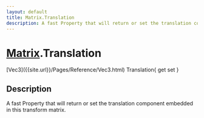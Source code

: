 ```yaml
---
layout: default
title: Matrix.Translation
description: A fast Property that will return or set the translation component embedded in this transform matrix.
---
```

# [Matrix]({{site.url}}/Pages/Reference/Matrix.html).Translation

<div class='signature' markdown='1'>
[Vec3]({{site.url}}/Pages/Reference/Vec3.html) Translation{ get set }
</div>

## Description
A fast Property that will return or set the translation
component embedded in this transform matrix.

